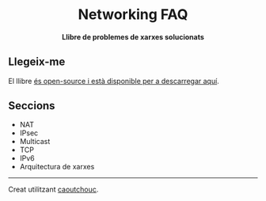 <h1 align="center">
  Networking FAQ
  <br>
</h1>

<h4 align="center">Llibre de problemes de xarxes solucionats</h4>

## Llegeix-me
El llibre [és open-source i està disponible per a descarregar aquí](https://github.com/corollari/networking-faq/raw/master/llibre.pdf).

## Seccions
- NAT
- IPsec
- Multicast
- TCP
- IPv6
- Arquitectura de xarxes

---

Creat utilitzant [caoutchouc](https://github.com/corollari/caoutchouc).
